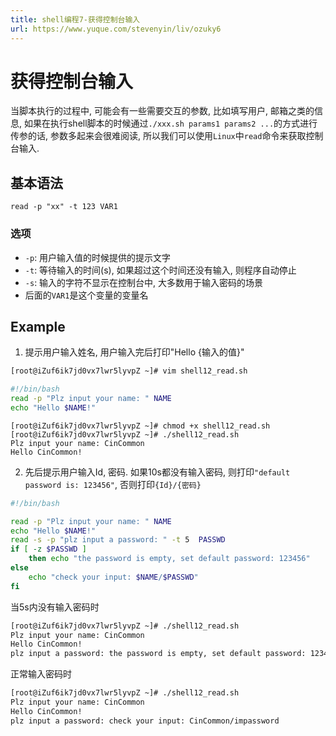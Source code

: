 ```yaml
---
title: shell编程7-获得控制台输入
url: https://www.yuque.com/stevenyin/liv/ozuky6
---
```


<a name="6cc42b1e"></a>

# 获得控制台输入

当脚本执行的过程中, 可能会有一些需要交互的参数, 比如填写用户, 邮箱之类的信息, 如果在执行shell脚本的时候通过`./xxx.sh params1 params2 ...`的方式进行传参的话, 参数多起来会很难阅读, 所以我们可以使用`Linux`中`read`命令来获取控制台输入.

<a name="c4dd9766"></a>

## 基本语法

`read -p "xx" -t 123 VAR1`

<a name="ea15ae2b"></a>

### 选项

- `-p`: 用户输入值的时候提供的提示文字
- `-t`: 等待输入的时间(s), 如果超过这个时间还没有输入, 则程序自动停止
- `-s`: 输入的字符不显示在控制台中, 大多数用于输入密码的场景
- 后面的`VAR1`是这个变量的变量名

<a name="Example"></a>

## Example

1. 提示用户输入姓名, 用户输入完后打印"Hello {输入的值}"

```sh
[root@iZuf6ik7jd0vx7lwr5lyvpZ ~]# vim shell12_read.sh
```

```sh
#!/bin/bash
read -p "Plz input your name: " NAME
echo "Hello $NAME!"
```

    [root@iZuf6ik7jd0vx7lwr5lyvpZ ~]# chmod +x shell12_read.sh
    [root@iZuf6ik7jd0vx7lwr5lyvpZ ~]# ./shell12_read.sh
    Plz input your name: CinCommon
    Hello CinCommon!

2. 先后提示用户输入Id, 密码. 如果10s都没有输入密码, 则打印`"default password is: 123456"`, 否则打印`{Id}/{密码}`

```sh
#!/bin/bash

read -p "Plz input your name: " NAME
echo "Hello $NAME!"
read -s -p "plz input a password: " -t 5  PASSWD
if [ -z $PASSWD ]
    then echo "the password is empty, set default password: 123456"
else
    echo "check your input: $NAME/$PASSWD"
fi
```

当5s内没有输入密码时

```sh
[root@iZuf6ik7jd0vx7lwr5lyvpZ ~]# ./shell12_read.sh
Plz input your name: CinCommon
Hello CinCommon!
plz input a password: the password is empty, set default password: 123456
```

正常输入密码时

```sh
[root@iZuf6ik7jd0vx7lwr5lyvpZ ~]# ./shell12_read.sh
Plz input your name: CinCommon
Hello CinCommon!
plz input a password: check your input: CinCommon/impassword
```
